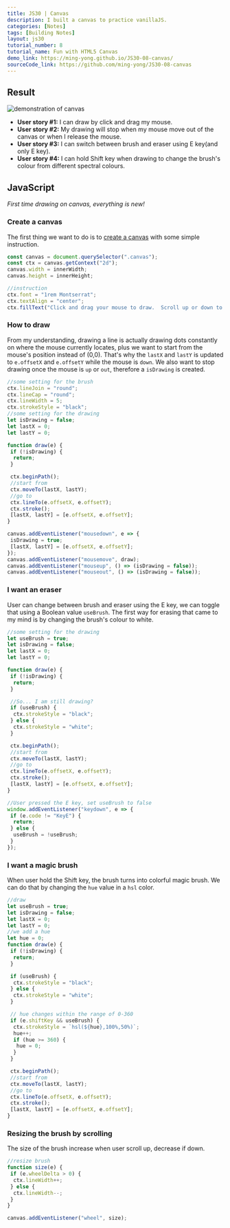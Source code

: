 ```yaml
---
title: JS30 | Canvas
description: I built a canvas to practice vanillaJS.
categories: [Notes] 
tags: [Building Notes]
layout: js30
tutorial_number: 8
tutorial_name: Fun with HTML5 Canvas
demo_link: https://ming-yong.github.io/JS30-08-canvas/
sourceCode_link: https://github.com/ming-yong/JS30-08-canvas
---
```


## Result

![demonstration of canvas]({{site.baseurl}}/assets/images/canvas.gif)

- **User story #1:** I can draw by click and drag my mouse.
- **User story #2:** My drawing will stop when my mouse move out of the canvas or when I release the mouse.
- **User story #3:** I can switch between brush and eraser using E key(and only E key).
- **User story #4:** I can hold Shift key when drawing to change the brush's colour from different spectral colours.

## JavaScript

_First time drawing on canvas, everything is new!_

### Create a canvas

The first thing we want to do is to [create a canvas](https://developer.mozilla.org/en-US/docs/Web/API/Canvas_API) with some simple instruction.

```js
const canvas = document.querySelector(".canvas");
const ctx = canvas.getContext("2d");
canvas.width = innerWidth;
canvas.height = innerHeight;

//instruction
ctx.font = "1rem Montserrat";
ctx.textAlign = "center";
ctx.fillText("Click and drag your mouse to draw.  Scroll up or down to adjust brush size. Press E to change between brush and eraser. Hold Shift to use magic brush!", canvas.width / 2, canvas.height / 2);
```

### How to draw

From my understanding, drawing a line is actually drawing dots constantly on where the mouse currently locates, plus we want to start from the mouse's position instead of (0,0). That's why the `lastX` and `lastY` is updated to `e.offsetX` and `e.offsetY` while the mouse is `down`. We also want to stop drawing once the mouse is `up` or `out`, therefore a `isDrawing` is created.

```js
//some setting for the brush
ctx.lineJoin = "round";
ctx.lineCap = "round";
ctx.lineWidth = 5;
ctx.strokeStyle = "black";
//some setting for the drawing
let isDrawing = false;
let lastX = 0;
let lastY = 0;

function draw(e) {
 if (!isDrawing) {
  return;
 }

 ctx.beginPath();
 //start from
 ctx.moveTo(lastX, lastY);
 //go to
 ctx.lineTo(e.offsetX, e.offsetY);
 ctx.stroke();
 [lastX, lastY] = [e.offsetX, e.offsetY];
}

canvas.addEventListener("mousedown", e => {
 isDrawing = true;
 [lastX, lastY] = [e.offsetX, e.offsetY];
});
canvas.addEventListener("mousemove", draw);
canvas.addEventListener("mouseup", () => (isDrawing = false));
canvas.addEventListener("mouseout", () => (isDrawing = false));
```

### I want an eraser

User can change between brush and eraser using the E key, we can toggle that using a Boolean value `useBrush`. The first way for erasing that came to my mind is by changing the brush's colour to white.

```js
//some setting for the drawing
let useBrush = true;
let isDrawing = false;
let lastX = 0;
let lastY = 0;

function draw(e) {
 if (!isDrawing) {
  return;
 }

 //So... I am still drawing?
 if (useBrush) {
  ctx.strokeStyle = "black";
 } else {
  ctx.strokeStyle = "white";
 }

 ctx.beginPath();
 //start from
 ctx.moveTo(lastX, lastY);
 //go to
 ctx.lineTo(e.offsetX, e.offsetY);
 ctx.stroke();
 [lastX, lastY] = [e.offsetX, e.offsetY];
}

//User pressed the E key, set useBrush to false
window.addEventListener("keydown", e => {
 if (e.code != "KeyE") {
  return;
 } else {
  useBrush = !useBrush;
 }
});
```

### I want a magic brush

When user hold the Shift key, the brush turns into colorful magic brush. We can do that by changing the `hue` value in a `hsl` color.

```js
//draw
let useBrush = true;
let isDrawing = false;
let lastX = 0;
let lastY = 0;
//we add a hue
let hue = 0;
function draw(e) {
 if (!isDrawing) {
  return;
 }

 if (useBrush) {
  ctx.strokeStyle = "black";
 } else {
  ctx.strokeStyle = "white";
 }

 // hue changes within the range of 0-360
 if (e.shiftKey && useBrush) {
  ctx.strokeStyle = `hsl(${hue},100%,50%)`;
  hue++;
  if (hue >= 360) {
   hue = 0;
  }
 }

 ctx.beginPath();
 //start from
 ctx.moveTo(lastX, lastY);
 //go to
 ctx.lineTo(e.offsetX, e.offsetY);
 ctx.stroke();
 [lastX, lastY] = [e.offsetX, e.offsetY];
}
```

### Resizing the brush by scrolling

The size of the brush increase when user scroll up, decrease if down.

```js
//resize brush
function size(e) {
 if (e.wheelDelta > 0) {
  ctx.lineWidth++;
 } else {
  ctx.lineWidth--;
 }
}

canvas.addEventListener("wheel", size);
```

